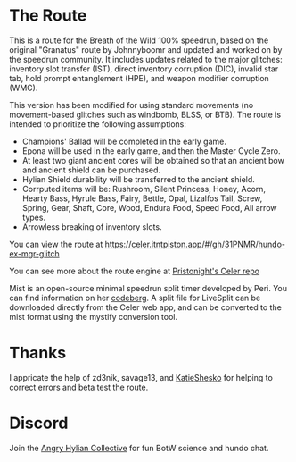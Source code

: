 # The Route
This is a route for the Breath of the Wild 100% speedrun, based on the original "Granatus" route by Johnnyboomr and updated and worked on by the speedrun community. It includes updates related to the major glitches: inventory slot transfer (IST), direct inventory corruption (DIC), invalid star tab, hold prompt entanglement (HPE), and weapon modifier corruption (WMC).

This version has been modified for using standard movements (no movement-based glitches such as windbomb, BLSS, or BTB). The route is intended to prioritize the following assumptions:
- Champions' Ballad will be completed in the early game.
- Epona will be used in the early game, and then the Master Cycle Zero.
- At least two giant ancient cores will be obtained so that an ancient bow and ancient shield can be purchased.
- Hylian Shield durability will be transferred to the ancient shield.
- Corrputed items will be: Rushroom, Silent Princess, Honey, Acorn, Hearty Bass, Hyrule Bass, Fairy, Bettle, Opal, Lizalfos Tail, Screw, Spring, Gear, Shaft, Core, Wood, Endura Food, Speed Food, All arrow types.
- Arrowless breaking of inventory slots.

You can view the route at https://celer.itntpiston.app/#/gh/31PNMR/hundo-ex-mgr-glitch

You can see more about the route engine at [Pristonight's Celer repo](https://github.com/Pistonight/celer)

Mist is an open-source minimal speedrun split timer developed by Peri. You can find information on her [codeberg](https://codeberg.org/periwinkle/mist). A split file for LiveSplit can be downloaded directly from the Celer web app, and can be converted to the mist format using the mystify conversion tool.

# Thanks
I appricate the help of zd3nik, savage13, and [KatieShesko](https://www.twitch.tv/katieshesko) for helping to correct errors and beta test the route.

# Discord
Join the [Angry Hylian Collective](https://discord.gg/hylian) for fun BotW science and hundo chat.
